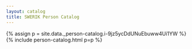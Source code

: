 ```yaml
---
layout: catalog
title: SWERIK Person Catalog
---
```

{% assign p = site.data._person-catalog.i-9jz5ycDdUNuEbuww4Ui1YW %}
{% include person-catalog.html p=p %}

